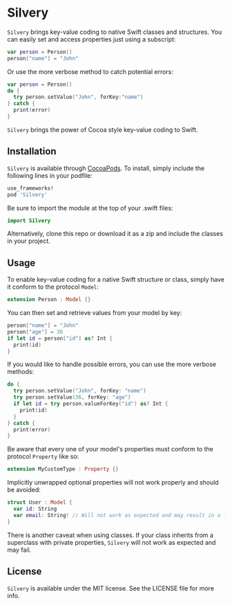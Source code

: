 # Silvery

`Silvery` brings key-value coding to native Swift classes and structures. You can easily set and access properties just using a subscript:

```swift
var person = Person()
person["name"] = "John"
```

Or use the more verbose method to catch potential errors:

```swift
var person = Person()
do {
  try person.setValue("John", forKey:"name")
} catch {
  print(error)
}
```

`Silvery` brings the power of Cocoa style key-value coding to Swift.

## Installation

`Silvery` is available through [CocoaPods](http://cocoapods.org). To install, simply include the following lines in your podfile:

```ruby
use_frameworks!
pod 'Silvery'
```
Be sure to import the module at the top of your .swift files:

```swift
import Silvery
```

Alternatively, clone this repo or download it as a zip and include the classes in your project.

## Usage

To enable key-value coding for a native Swift structure or class, simply have it conform to the protocol `Model`:

```swift
extension Person : Model {}
```
You can then set and retrieve values from your model by key:

```swift
person["name"] = "John"
person["age"] = 36
if let id = person["id"] as? Int {
  print(id)
}
```

If you would like to handle possible errors, you can use the more verbose methods:

```swift
do {
  try person.setValue("John", forKey: "name")
  try person.setValue(36, forKey: "age")
  if let id = try person.valueForKey("id") as? Int {
    print(id)
  }
} catch {
  print(error)
}
```
Be aware that every one of your model's properties must conform to the protocol `Property` like so:

```swift
extension MyCustomType : Property {}
```

Implicitly unwrapped optional properties will not work properly and should be avoided:

```swift
struct User : Model {
  var id: String
  var email: String! // Will not work as expected and may result in a fatal error if set or accessed
}
```

There is another caveat when using classes. If your class inherits from a superclass with private properties, `Silvery` will not work as expected and may fail.

## License

`Silvery` is available under the MIT license. See the LICENSE file for more info.
